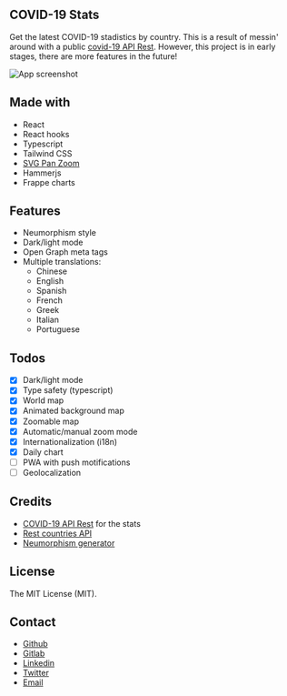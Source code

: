 ## COVID-19 Stats

Get the latest COVID-19 stadistics by country. This is a result of messin' around with a public [covid-19 API Rest](https://github.com/mathdroid/covid-19-api). However, this project is in early stages, there are more features in the future!

![App screenshot](https://i.imgur.com/OuK0E3P.png)

## Made with

- React
- React hooks
- Typescript
- Tailwind CSS
- [SVG Pan Zoom](https://github.com/ariutta/svg-pan-zoom)
- Hammerjs
- Frappe charts

## Features

- Neumorphism style
- Dark/light mode
- Open Graph meta tags
- Multiple translations:
    - Chinese
    - English
    - Spanish
    - French
    - Greek
    - Italian
    - Portuguese

## Todos

- [x] Dark/light mode
- [x] Type safety (typescript)
- [x] World map
- [x] Animated background map
- [x] Zoomable map
- [x] Automatic/manual zoom mode
- [x] Internationalization (i18n)
- [x] Daily chart
- [ ] PWA with push motifications
- [ ] Geolocalization

## Credits

- [COVID-19 API Rest](https://github.com/mathdroid/covid-19-api) for the stats
- [Rest countries API](http://restcountries.eu/)
- [Neumorphism generator](https://neumorphism.io/)

## License

The MIT License (MIT).

## Contact

- [Github](https://github.com/cdmoro)
- [Gitlab](https://gitlab.com/carlosbonadeo)
- [Linkedin](https://www.linkedin.com/in/cdbonadeo/)
- [Twitter](https://twitter.com/CarlosBonadeo)
- [Email](mailto:carlosbonadeo@gmail.com)
